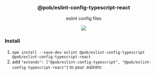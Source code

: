 <h3 align="center">
  @pob/eslint-config-typescript-react
</h3>

<p align="center">
  eslint config files
</p>

<p align="center">
  <a href="https://npmjs.org/package/@pob/eslint-config-typescript-react"><img src="https://img.shields.io/npm/v/@pob/eslint-config-typescript-react.svg?style=flat-square"></a>
</p>

### Install

1. `npm install --save-dev eslint @pob/eslint-config-typescript @pob/eslint-config-typescript-react`
2. add `"extends": ["@pob/eslint-config-typescript", "@pob/eslint-config-typescript-react"]` to your .eslintrc
